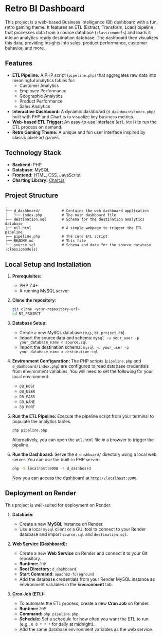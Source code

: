 # Retro BI Dashboard

This project is a web-based Business Intelligence (BI) dashboard with a fun, retro gaming theme. It features an ETL (Extract, Transform, Load) pipeline that processes data from a source database (`classicmodels`) and loads it into an analytics-ready destination database. The dashboard then visualizes this data, providing insights into sales, product performance, customer behavior, and more.

## Features

- **ETL Pipeline:** A PHP script (`pipeline.php`) that aggregates raw data into meaningful analytics tables for:
  - Customer Analytics
  - Employee Performance
  - Geographic Analytics
  - Product Performance
  - Sales Analytics
- **Interactive Dashboard:** A dynamic dashboard (`d_dashboard/index.php`) built with PHP and Chart.js to visualize key business metrics.
- **Web-based ETL Trigger:** An easy-to-use interface (`etl.html`) to run the ETL process on demand.
- **Retro Gaming Theme:** A unique and fun user interface inspired by classic pixel-art games.

## Technology Stack

- **Backend:** PHP
- **Database:** MySQL
- **Frontend:** HTML, CSS, JavaScript
- **Charting Library:** [Chart.js](https://www.chartjs.org/)

## Project Structure

```
.
├── d_dashboard/          # Contains the web dashboard application
│   └── index.php         # The main dashboard file
├── destination.sql       # Schema for the destination analytics database
├── etl.html              # A simple webpage to trigger the ETL pipeline
├── pipeline.php          # The core ETL script
├── README.md             # This file
└── source.sql            # Schema and data for the source database (classicmodels)
```

## Local Setup and Installation

1.  **Prerequisites:**
    - PHP 7.4+
    - A running MySQL server

2.  **Clone the repository:**
    ```bash
    git clone <your-repository-url>
    cd BI_PROJECT
    ```

3.  **Database Setup:**
    - Create a new MySQL database (e.g., `bi_project_db`).
    - Import the source data and schema: `mysql -u your_user -p your_database_name < source.sql`
    - Import the destination schema: `mysql -u your_user -p your_database_name < destination.sql`

4.  **Environment Configuration:**
    The PHP scripts (`pipeline.php` and `d_dashboard/index.php`) are configured to read database credentials from environment variables. You will need to set the following for your local environment:
    - `DB_HOST`
    - `DB_USER`
    - `DB_PASS`
    - `DB_NAME`
    - `DB_PORT`

5.  **Run the ETL Pipeline:**
    Execute the pipeline script from your terminal to populate the analytics tables.
    ```bash
    php pipeline.php
    ```
    Alternatively, you can open the `etl.html` file in a browser to trigger the pipeline.

6.  **Run the Dashboard:**
    Serve the `d_dashboard/` directory using a local web server. You can use the built-in PHP server:
    ```bash
    php -S localhost:8000 -t d_dashboard
    ```
    Now you can access the dashboard at `http://localhost:8000`.

## Deployment on Render

This project is well-suited for deployment on Render.

1.  **Database:**
    - Create a new **MySQL** instance on Render.
    - Use a local `mysql` client or a GUI tool to connect to your Render database and import `source.sql` and `destination.sql`.

2.  **Web Service (Dashboard):**
    - Create a new **Web Service** on Render and connect it to your Git repository.
    - **Runtime:** `PHP`
    - **Root Directory:** `d_dashboard`
    - **Start Command:** `apache2-foreground`
    - Add the database credentials from your Render MySQL instance as environment variables in the **Environment** tab.

3.  **Cron Job (ETL):**
    - To automate the ETL process, create a new **Cron Job** on Render.
    - **Runtime:** `PHP`
    - **Command:** `php pipeline.php`
    - **Schedule:** Set a schedule for how often you want the ETL to run (e.g., `0 0 * * *` for daily at midnight).
    - Add the same database environment variables as the web service.
